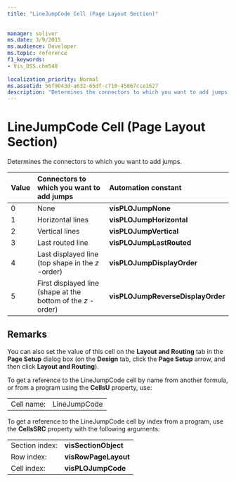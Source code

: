 ```yaml
---
title: "LineJumpCode Cell (Page Layout Section)"
 
 
manager: soliver
ms.date: 3/9/2015
ms.audience: Developer
ms.topic: reference
f1_keywords:
- Vis_DSS.chm540
 
localization_priority: Normal
ms.assetid: 56f9043d-a632-65df-c710-45867cce1627
description: "Determines the connectors to which you want to add jumps."
---
```


# LineJumpCode Cell (Page Layout Section)

Determines the connectors to which you want to add jumps.
  
|**Value**|**Connectors to which you want to add jumps**|**Automation constant**|
|:-----|:-----|:-----|
|0  <br/> |None  <br/> |**visPLOJumpNone** <br/> |
|1  <br/> |Horizontal lines  <br/> |**visPLOJumpHorizontal** <br/> |
|2  <br/> |Vertical lines  <br/> |**visPLOJumpVertical** <br/> |
|3  <br/> |Last routed line  <br/> |**visPLOJumpLastRouted** <br/> |
|4  <br/> |Last displayed line (top shape in the  *z*  -order)  <br/> |**visPLOJumpDisplayOrder** <br/> |
|5  <br/> |First displayed line (shape at the bottom of the  *z*  -order)  <br/> |**visPLOJumpReverseDisplayOrder** <br/> |
   
## Remarks

You can also set the value of this cell on the **Layout and Routing** tab in the **Page Setup** dialog box (on the **Design** tab, click the **Page Setup** arrow, and then click **Layout and Routing**).
  
To get a reference to the LineJumpCode cell by name from another formula, or from a program using the **CellsU** property, use: 
  
|||
|:-----|:-----|
|Cell name:  <br/> |LineJumpCode  <br/> |
   
To get a reference to the LineJumpCode cell by index from a program, use the **CellsSRC** property with the following arguments: 
  
|||
|:-----|:-----|
|Section index:  <br/> |**visSectionObject** <br/> |
|Row index:  <br/> |**visRowPageLayout** <br/> |
|Cell index:  <br/> |**visPLOJumpCode** <br/> |
   

